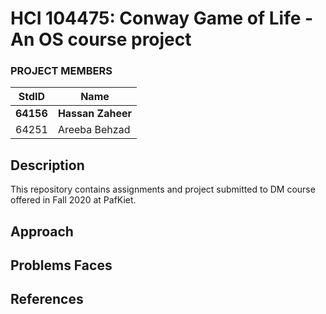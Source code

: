 # HCI 104475: Conway Game of Life - An OS course project #
### PROJECT MEMBERS ###
StdID | Name
------------ | -------------
**64156** | **Hassan Zaheer** <!--this is the group leader in bold.-->
64251 | Areeba Behzad
<!-- Replace name and student ids with acutally group member names and ids-->

## Description ##
This repository contains assignments and project submitted to DM course offered in Fall 2020 at PafKiet.

## Approach ##
<!--First i learn the rules of the game then i googled some source code and found 1 of c# from geeksforgeeks but that was method based and hardcoded.
so i eventually converted the syntax in c and run it after that i loaded array from file by using FILE and its functions..
then i made single threadfunction and put the nextgeneration code in it.
the output was saved in a file and every generation output was appended in file.
finally i calculated the time by using <time.h> library and saved that too in the file at the end.-->

## Problems Faces ##

<!--### Problem 1: I don't know how the game works(rules) ###
Got the idea from GeaksforGeeks.-->

<!--### Problem 2: Threadfunction was hard as it dosnt take multiple arguments ###
Made many variables gloabl so that they dosent required to be passed and passed the Needed one only.-->

<!--### Problem 3: Time Constarint as i started the project a day before deadline ###
working late at night :)-->

## References ##
<!--- Basic code of game: https://www.geeksforgeeks.org/program-for-conways-game-of-life/
- How to load 2d array from a file: https://www.reddit.com/r/C_Programming/comments/2nt9n4/reading_from_txt_file_into_2d_array_help_needed/
- Many other website for sytax checking and eleminating errors.-->
